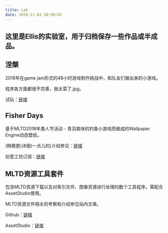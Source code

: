 ```yaml
---
title: Lab
date: 2018-11-03 20:50:03
---
```


这里是Ellis的实验室，用于归档保存一些作品或半成品。
---


## 涅槃

2018年在game jam形式的48小时游戏制作挑战中，和队友们做出来的小游戏。

程序各方面都很不完善，我太菜了.jpg。

试玩：[链接](http://hoshiumi.cc/niepan/)


## Fisher Days

基于MLTD2018年愚人节活动 - 青羽美咲的钓鱼小游戏而做成的Wallpaper Engine动态壁纸。

(稍微更)详细(一点儿的)介绍参见：[链接](https://www.weibo.com/2516634671/Ib7ALd8Ni?type=comment#_rnd1590592769622)

创意工坊订阅：[链接](https://steamcommunity.com/sharedfiles/filedetails/?id=1886878718)


## MLTD资源工具套件

包含MLTD资源下载以及对索引文件、图像资源进行处理的数个工具程序。需配合AssetStudio使用。

MLTD资源文件相关的考察和介绍参见站内文章。

Github：[链接](https://github.com/EllisNewman/MyGadgets)

AssetStudio：[链接](https://github.com/Perfare/AssetStudio)

